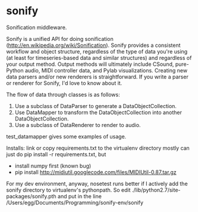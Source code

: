 sonify
======

Sonification middleware.

Sonify is a unified API for doing sonification (http://en.wikipedia.org/wiki/Sonification).
Sonify provides a consistent workflow and object structure, regardless of the type of data
you're using (at least for timeseries-based data and similar structures) and regardless of
your output method. Output methods will ultimately include CSound, pure-Python audio, MIDI
controller data, and Pylab visualizations. Creating new data parsers and/or new renderers
is straightforward. If you write a parser or renderer for Sonify, I'd love to know about
it.

The flow of data through classes is as follows:
1. Use a subclass of DataParser to generate a DataObjectCollection.
2. Use DataMapper to transform the DataObjectCollection into another DataObjectCollection.
3. Use a subclass of DataRenderer to render to audio.

test\_datamapper gives some examples of usage.


Installs:
link or copy requirements.txt to the virtualenv directory
mostly can just do pip install -r requirements.txt, but
- install numpy first (known bug)
- pip install http://midiutil.googlecode.com/files/MIDIUtil-0.87.tar.gz

For my dev environment, anyway, nosetest runs better if I actively add
the sonify directory to virtualenv's pythonpath. So edit
./lib/python2.7/site-packages/sonify.pth
and put in the line
/Users/egg/Documents/Programming/sonify-env/sonify
